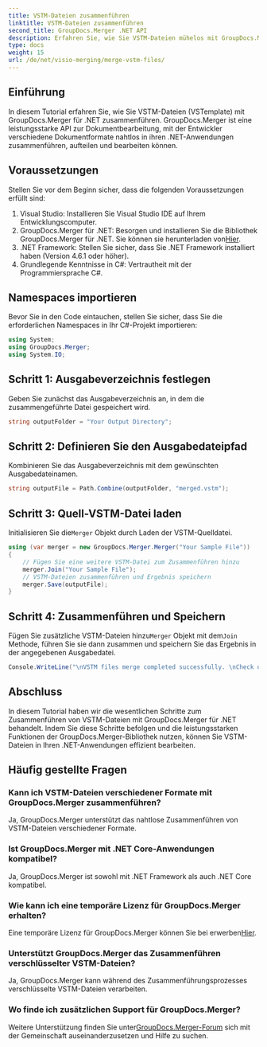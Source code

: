 ```yaml
---
title: VSTM-Dateien zusammenführen
linktitle: VSTM-Dateien zusammenführen
second_title: GroupDocs.Merger .NET API
description: Erfahren Sie, wie Sie VSTM-Dateien mühelos mit GroupDocs.Merger für .NET zusammenführen. Folgen Sie unserem Schritt-für-Schritt-Tutorial und Ihren Möglichkeiten zur Dokumentbearbeitung.
type: docs
weight: 15
url: /de/net/visio-merging/merge-vstm-files/
---
```

## Einführung
In diesem Tutorial erfahren Sie, wie Sie VSTM-Dateien (VSTemplate) mit GroupDocs.Merger für .NET zusammenführen. GroupDocs.Merger ist eine leistungsstarke API zur Dokumentbearbeitung, mit der Entwickler verschiedene Dokumentformate nahtlos in ihren .NET-Anwendungen zusammenführen, aufteilen und bearbeiten können.
## Voraussetzungen
Stellen Sie vor dem Beginn sicher, dass die folgenden Voraussetzungen erfüllt sind:
1. Visual Studio: Installieren Sie Visual Studio IDE auf Ihrem Entwicklungscomputer.
2.  GroupDocs.Merger für .NET: Besorgen und installieren Sie die Bibliothek GroupDocs.Merger für .NET. Sie können sie herunterladen von[Hier](https://releases.groupdocs.com/merger/net/).
3. .NET Framework: Stellen Sie sicher, dass Sie .NET Framework installiert haben (Version 4.6.1 oder höher).
4. Grundlegende Kenntnisse in C#: Vertrautheit mit der Programmiersprache C#.

## Namespaces importieren
Bevor Sie in den Code eintauchen, stellen Sie sicher, dass Sie die erforderlichen Namespaces in Ihr C#-Projekt importieren:
```csharp
using System; 
using GroupDocs.Merger;
using System.IO;
```
## Schritt 1: Ausgabeverzeichnis festlegen
Geben Sie zunächst das Ausgabeverzeichnis an, in dem die zusammengeführte Datei gespeichert wird.
```csharp
string outputFolder = "Your Output Directory";
```
## Schritt 2: Definieren Sie den Ausgabedateipfad
Kombinieren Sie das Ausgabeverzeichnis mit dem gewünschten Ausgabedateinamen.
```csharp
string outputFile = Path.Combine(outputFolder, "merged.vstm");
```
## Schritt 3: Quell-VSTM-Datei laden
 Initialisieren Sie die`Merger` Objekt durch Laden der VSTM-Quelldatei.
```csharp
using (var merger = new GroupDocs.Merger.Merger("Your Sample File"))
{
    // Fügen Sie eine weitere VSTM-Datei zum Zusammenführen hinzu
    merger.Join("Your Sample File");
    // VSTM-Dateien zusammenführen und Ergebnis speichern
    merger.Save(outputFile);
}
```
## Schritt 4: Zusammenführen und Speichern
Fügen Sie zusätzliche VSTM-Dateien hinzu`Merger` Objekt mit dem`Join` Methode, führen Sie sie dann zusammen und speichern Sie das Ergebnis in der angegebenen Ausgabedatei.
```csharp
Console.WriteLine("\nVSTM files merge completed successfully. \nCheck output in {0}", outputFolder);
```

## Abschluss
In diesem Tutorial haben wir die wesentlichen Schritte zum Zusammenführen von VSTM-Dateien mit GroupDocs.Merger für .NET behandelt. Indem Sie diese Schritte befolgen und die leistungsstarken Funktionen der GroupDocs.Merger-Bibliothek nutzen, können Sie VSTM-Dateien in Ihren .NET-Anwendungen effizient bearbeiten.

## Häufig gestellte Fragen
### Kann ich VSTM-Dateien verschiedener Formate mit GroupDocs.Merger zusammenführen?
Ja, GroupDocs.Merger unterstützt das nahtlose Zusammenführen von VSTM-Dateien verschiedener Formate.
### Ist GroupDocs.Merger mit .NET Core-Anwendungen kompatibel?
Ja, GroupDocs.Merger ist sowohl mit .NET Framework als auch .NET Core kompatibel.
### Wie kann ich eine temporäre Lizenz für GroupDocs.Merger erhalten?
 Eine temporäre Lizenz für GroupDocs.Merger können Sie bei erwerben[Hier](https://purchase.groupdocs.com/temporary-license/).
### Unterstützt GroupDocs.Merger das Zusammenführen verschlüsselter VSTM-Dateien?
Ja, GroupDocs.Merger kann während des Zusammenführungsprozesses verschlüsselte VSTM-Dateien verarbeiten.
### Wo finde ich zusätzlichen Support für GroupDocs.Merger?
 Weitere Unterstützung finden Sie unter[GroupDocs.Merger-Forum](https://forum.groupdocs.com/c/merger/32) sich mit der Gemeinschaft auseinanderzusetzen und Hilfe zu suchen.